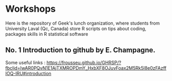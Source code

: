 # Workshops
Here is the repository of Geek's lunch organization, where students from University Laval (Qc, Canada) store R scripts on tips about coding, packages skills in R statistical software 


## No. 1  Introduction to github by E. Champagne. 
Some useful links :
  https://frousseu.github.io/GHRSP/?fbclid=IwAR0PQvN1E1AjTXMROPDmY_HxbXF8OJuvFoax2M5Rk5l8e0zFAzffIOQ-IRU#introduction
